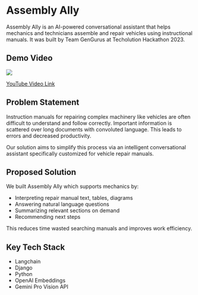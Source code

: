 # Assembly Ally

Assembly Ally is an AI-powered conversational assistant that helps mechanics and technicians assemble and repair vehicles using instructional manuals. It was built by Team GenGurus at Techolution Hackathon 2023.


## Demo Video
[<img src="images/video_thumbnail.png">](https://youtu.be/v4e2r_WvIgo?si=pacxn3FUkhhsdCWY)

[YouTube Video Link](https://youtu.be/v4e2r_WvIgo?si=pacxn3FUkhhsdCWY)

## Problem Statement

Instruction manuals for repairing complex machinery like vehicles are often difficult to understand and follow correctly. Important information is scattered over long documents with convoluted language. This leads to errors and decreased productivity. 

Our solution aims to simplify this process via an intelligent conversational assistant specifically customized for vehicle repair manuals.

## Proposed Solution  

We built Assembly Ally which supports mechanics by:

- Interpreting repair manual text, tables, diagrams
- Answering natural language questions 
- Summarizing relevant sections on demand
- Recommending next steps

This reduces time wasted searching manuals and improves work efficiency.

## Key Tech Stack

- Langchain  
- Django
- Python   
- OpenAI Embeddings
- Gemini Pro Vision API
